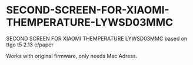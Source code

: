 # SECOND-SCREEN-FOR-XIAOMI-THEMPERATURE-LYWSD03MMC
SECOND SCREEN FOR XIAOMI THEMPERATURE LYWSD03MMC based on ttgo t5 2.13 e/paper

Works with original firmware, only needs Mac Adress.


